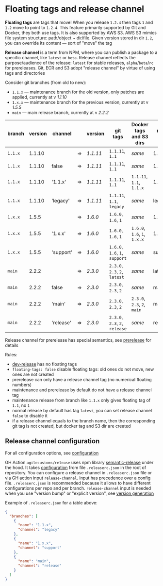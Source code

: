 # Floating tags and release channel

**Floating tags** are tags that move! When you release `1.2.4` then tags `1` and `1.2` move to point to `1.2.4`.
This feature primarily supported by Git and Docker, they both use tags. It is also supported by AWS S3.
AWS S3 mimics file system structure: path/object ~ dir/file. Given version stored in dir `1.2`, you can override its content
— sort of "move" the tag

**Release channel** is a term from NPM, where you can publish a package to a specific channel, like `latest` or `beta`.
Release channel reflects the purpose/audience of the release: `latest` for stable releases, `alpha`/`beta`/`rc` for prereleases.
Git, ECR and S3 adopt "release channel" by virtue of using tags and directories

Consider git branches (from old to new):
- `1.1.x` — maintenance branch for the old version, only patches are applied, currently at v _1.1.10_
- `1.x.x` — maintenance branch for the previous version, currently at v _1.5.5_
- `main` — main release branch, currently at v _2.2.2_

| branch  | version | channel   |   | version        | git tags                       | Docker tags and S3 dirs      | npm tag |
|---------|---------|-----------|---|----------------|--------------------------------|------------------------------|---------|
| `1.1.x` | 1.1.10  |           | ⇒ | _1.1.11_       | `1.1.11`, `1.1`                | _same_                       | 1.1.x   |
| `1.1.x` | 1.1.10  | false     | ⇒ | _1.1.11_       | `1.1.11`, `1.1`                | _same_                       | 1.1.x   |
| `1.1.x` | 1.1.10  | '1.1.x'   | ⇒ | _1.1.11_       | `1.1.11`, `1.1`                | `1.1.11`, `1.1`, `1.1.x`     | 1.2.x   |
| `1.1.x` | 1.1.10  | 'legacy'  | ⇒ | _1.1.11_       | `1.1.11`, `1.1`, `legacy`      | _same_                       | legacy  |
| `1.x.x` | 1.5.5   |           | ⇒ | _1.6.0_        | `1.6.0`, `1.6`, `1`            | _same_                       | 1.x.x   |
| `1.x.x` | 1.5.5   | '1.x.x'   | ⇒ | _1.6.0_        | `1.6.0`, `1.6`, `1`            | `1.6.0`, `1.6`, `1`, `1.x.x` | 1.x.x   |
| `1.x.x` | 1.5.5   | 'support' | ⇒ | _1.6.0_        | `1.6.0`, `1.6`, `1`, `support` | _same_                       | support |
| `main`  | 2.2.2   |           | ⇒ | _2.3.0_        | `2.3.0`, `2.3`, `2`, `latest`  | _same_                       | latest  |
| `main`  | 2.2.2   | false     | ⇒ | _2.3.0_        | `2.3.0`, `2.3`, `2`            | _same_                       | main    |
| `main`  | 2.2.2   | 'main'    | ⇒ | _2.3.0_        | `2.3.0`, `2.3`, `2`            | `2.3.0`, `2.3`, `2`, `main`  | main    |
| `main`  | 2.2.2   | 'release' | ⇒ | _2.3.0_        | `2.3.0`, `2.3`, `2`, `release` | _same_                       | release |

Release channel for prerelease has special semantics, see [prerelease](./prerelease.md) for details

Rules:
- [dev-release](./dev-release.md) has no floating tags
- `floating-tags: false` disable floating tags: old ones do not move, new ones are not created
- prerelease can only have a release channel tag (no numerical floating numbers)
- maintenance and prerelease by default do not have a release channel tag
- maintenance release from branch like `1.1.x` only gives floating tag of `1.1`, no `1`
- normal release by default has tag `latest`, you can set release channel `false` to disable it
- if a release channel equals to the branch name, then the corresponding git tag is not created, but docker tag and S3 dir are created

## Release channel configuration

For all configuration options, see [configuration](./configuration.md)

GH Action `agilecustoms/release` uses npm library [semantic-release](https://www.npmjs.com/package/semantic-release) under the hood.
It takes [configuration](https://semantic-release.gitbook.io/semantic-release/usage/configuration#configuration-file) from file `.releaserc.json` in the root of repository.
You can configure a release channel in `.releaserc.json` file or via GH action input `release-channel`. Input has precedence over a config file.
`.releaserc.json` is recommended because it allows to have different configurations per repo and per branch.
`release-channel` input is needed when you use "version bump" or "explicit version", see [version generation](./version-generation.md)

Example of `.releaserc.json` for a table above:
```json
{
  "branches": [
    {
      "name": "1.1.x",
      "channel": "legacy"
    },
    {
      "name": "1.x.x",
      "channel": "support"
    },
    {
      "name": "main",
      "channel": "release"
    }
  ]
}
```
